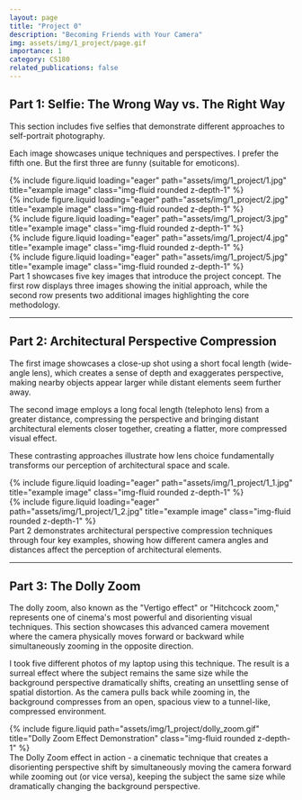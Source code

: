 ```yaml
---
layout: page
title: "Project 0"
description: "Becoming Friends with Your Camera"
img: assets/img/1_project/page.gif
importance: 1
category: CS180
related_publications: false
---
```


## Part 1: Selfie: The Wrong Way vs. The Right Way

This section includes five selfies that demonstrate different approaches to self-portrait photography.  

Each image showcases unique techniques and perspectives. I prefer the fifth one. But the first three are funny (suitable for emoticons).

<div class="row">
    <div class="col-sm mt-3 mt-md-0">
        {% include figure.liquid loading="eager" path="assets/img/1_project/1.jpg" title="example image" class="img-fluid rounded z-depth-1" %}
    </div>
    <div class="col-sm mt-3 mt-md-0">
        {% include figure.liquid loading="eager" path="assets/img/1_project/2.jpg" title="example image" class="img-fluid rounded z-depth-1" %}
    </div>
    <div class="col-sm mt-3 mt-md-0">
        {% include figure.liquid loading="eager" path="assets/img/1_project/3.jpg" title="example image" class="img-fluid rounded z-depth-1" %}
    </div>
</div>
<div class="row">
    <div class="col-sm mt-3 mt-md-0">
        {% include figure.liquid loading="eager" path="assets/img/1_project/4.jpg" title="example image" class="img-fluid rounded z-depth-1" %}
    </div>
    <div class="col-sm mt-3 mt-md-0">
        {% include figure.liquid loading="eager" path="assets/img/1_project/5.jpg" title="example image" class="img-fluid rounded z-depth-1" %}
    </div>
</div>
<div class="caption">
    Part 1 showcases five key images that introduce the project concept. The first row displays three images showing the initial approach, while the second row presents two additional images highlighting the core methodology.
</div>

---

## Part 2: Architectural Perspective Compression

The first image showcases a close-up shot using a short focal length (wide-angle lens), which creates a sense of depth and exaggerates perspective, making nearby objects appear larger while distant elements seem further away.

The second image employs a long focal length (telephoto lens) from a greater distance, compressing the perspective and bringing distant architectural elements closer together, creating a flatter, more compressed visual effect.

These contrasting approaches illustrate how lens choice fundamentally transforms our perception of architectural space and scale. 

<div class="row">
    <div class="col-sm mt-3 mt-md-0">
        {% include figure.liquid loading="eager" path="assets/img/1_project/1_1.jpg" title="example image" class="img-fluid rounded z-depth-1" %}
    </div>
    <div class="col-sm mt-3 mt-md-0">
        {% include figure.liquid loading="eager" path="assets/img/1_project/1_2.jpg" title="example image" class="img-fluid rounded z-depth-1" %}
    </div>
</div>

<div class="caption">
    Part 2 demonstrates architectural perspective compression techniques through four key examples, showing how different camera angles and distances affect the perception of architectural elements.
</div>



---

## Part 3: The Dolly Zoom

The dolly zoom, also known as the "Vertigo effect" or "Hitchcock zoom," represents one of cinema's most powerful and disorienting visual techniques. This section showcases this advanced camera movement where the camera physically moves forward or backward while simultaneously zooming in the opposite direction. 

I took five different photos of my laptop using this technique. The result is a surreal effect where the subject remains the same size while the background perspective dramatically shifts, creating an unsettling sense of spatial distortion. As the camera pulls back while zooming in, the background compresses from an open, spacious view to a tunnel-like, compressed environment. 

<div class="row justify-content-sm-center">
    <div class="col-sm-8 col-lg-6 mt-3 mt-md-0">
        {% include figure.liquid path="assets/img/1_project/dolly_zoom.gif" title="Dolly Zoom Effect Demonstration" class="img-fluid rounded z-depth-1" %}
    </div>
</div>
<div class="caption">
    The Dolly Zoom effect in action - a cinematic technique that creates a disorienting perspective shift by simultaneously moving the camera forward while zooming out (or vice versa), keeping the subject the same size while dramatically changing the background perspective.
</div>